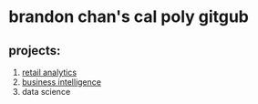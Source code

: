 # brandon chan's cal poly gitgub
## projects:

1. [retail analytics](https://linkmehere.com)
2. [business intelligence](https://github.com/BearBare1/brandonc/blob/main/Project_5_6%2C_warmup_3100_ulta_quartiles.ipynb)
3. data science
